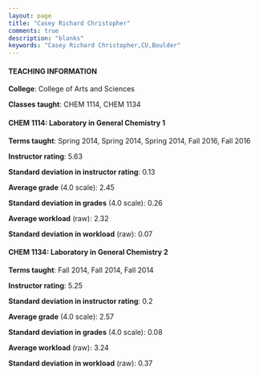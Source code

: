 ```yaml
---
layout: page
title: "Casey Richard Christopher" 
comments: true
description: "blanks"
keywords: "Casey Richard Christopher,CU,Boulder"
---
```

<head>
<script src="https://ajax.googleapis.com/ajax/libs/jquery/2.1.3/jquery.min.js"></script>
<script src="https://dl.dropboxusercontent.com/s/pc42nxpaw1ea4o9/highcharts.js?dl=0"></script>
<!-- <script src="../assets/js/highcharts.js"></script> -->
<style type="text/css">@font-face {
	font-family: "Bebas Neue";
	src: url(https://www.filehosting.org/file/details/544349/BebasNeue Regular.otf) format("opentype");
	}
	h1.Bebas { 
		font-family: "Bebas Neue", Verdana, Tahoma;
	}
</style>
</head>
	   
#### TEACHING INFORMATION

**College**: College of Arts and Sciences

**Classes taught**: CHEM 1114, CHEM 1134

#### CHEM 1114: Laboratory in General Chemistry 1

**Terms taught**: Spring 2014, Spring 2014, Spring 2014, Fall 2016, Fall 2016

**Instructor rating**: 5.63

**Standard deviation in instructor rating**: 0.13

**Average grade** (4.0 scale): 2.45

**Standard deviation in grades** (4.0 scale): 0.26

**Average workload** (raw): 2.32

**Standard deviation in workload** (raw): 0.07

#### CHEM 1134: Laboratory in General Chemistry 2

**Terms taught**: Fall 2014, Fall 2014, Fall 2014

**Instructor rating**: 5.25

**Standard deviation in instructor rating**: 0.2

**Average grade** (4.0 scale): 2.57

**Standard deviation in grades** (4.0 scale): 0.08

**Average workload** (raw): 3.24

**Standard deviation in workload** (raw): 0.37

